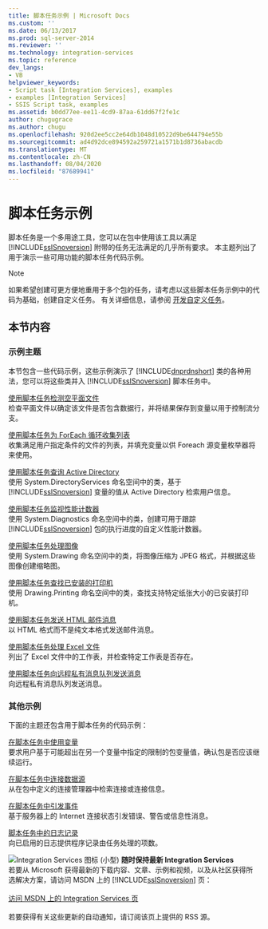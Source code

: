 ```yaml
---
title: 脚本任务示例 | Microsoft Docs
ms.custom: ''
ms.date: 06/13/2017
ms.prod: sql-server-2014
ms.reviewer: ''
ms.technology: integration-services
ms.topic: reference
dev_langs:
- VB
helpviewer_keywords:
- Script task [Integration Services], examples
- examples [Integration Services]
- SSIS Script task, examples
ms.assetid: b0dd77ee-ee11-4cd9-87aa-61dd67f2fe1c
author: chugugrace
ms.author: chugu
ms.openlocfilehash: 920d2ee5cc2e64db1048d10522d9be644794e55b
ms.sourcegitcommit: ad4d92dce894592a259721a1571b1d8736abacdb
ms.translationtype: MT
ms.contentlocale: zh-CN
ms.lasthandoff: 08/04/2020
ms.locfileid: "87689941"
---
```

# <a name="script-task-examples"></a>脚本任务示例
  脚本任务是一个多用途工具，您可以在包中使用该工具以满足 [!INCLUDE[ssISnoversion](../../includes/ssisnoversion-md.md)] 附带的任务无法满足的几乎所有要求。 本主题列出了用于演示一些可用功能的脚本任务代码示例。  
  
> [!NOTE]  
>  如果希望创建可更方便地重用于多个包的任务，请考虑以这些脚本任务示例中的代码为基础，创建自定义任务。 有关详细信息，请参阅 [开发自定义任务](../extending-packages-custom-objects/task/developing-a-custom-task.md)。  
  
## <a name="in-this-section"></a>本节内容  
  
### <a name="example-topics"></a>示例主题  
 本节包含一些代码示例，这些示例演示了 [!INCLUDE[dnprdnshort](../../includes/dnprdnshort-md.md)] 类的各种用法，您可以将这些类并入 [!INCLUDE[ssISnoversion](../../includes/ssisnoversion-md.md)] 脚本任务中。  
  
 [使用脚本任务检测空平面文件](../extending-packages-scripting-task-examples/detecting-an-empty-flat-file-with-the-script-task.md)  
 检查平面文件以确定该文件是否包含数据行，并将结果保存到变量以用于控制流分支。  
  
 [使用脚本任务为 ForEach 循环收集列表](../extending-packages-scripting-task-examples/gathering-a-list-for-the-foreach-loop-with-the-script-task.md)  
 收集满足用户指定条件的文件的列表，并填充变量以供 Foreach 源变量枚举器将来使用。  
  
 [使用脚本任务查询 Active Directory](../extending-packages-scripting-task-examples/querying-the-active-directory-with-the-script-task.md)  
 使用 System.DirectoryServices 命名空间中的类，基于 [!INCLUDE[ssISnoversion](../../includes/ssisnoversion-md.md)] 变量的值从 Active Directory 检索用户信息。  
  
 [使用脚本任务监视性能计数器](../extending-packages-scripting-task-examples/monitoring-performance-counters-with-the-script-task.md)  
 使用 System.Diagnostics 命名空间中的类，创建可用于跟踪 [!INCLUDE[ssISnoversion](../../includes/ssisnoversion-md.md)] 包的执行进度的自定义性能计数器。  
  
 [使用脚本任务处理图像](../extending-packages-scripting-task-examples/working-with-images-with-the-script-task.md)  
 使用 System.Drawing 命名空间中的类，将图像压缩为 JPEG 格式，并根据这些图像创建缩略图。  
  
 [使用脚本任务查找已安装的打印机](../extending-packages-scripting-task-examples/finding-installed-printers-with-the-script-task.md)  
 使用 Drawing.Printing 命名空间中的类，查找支持特定纸张大小的已安装打印机。  
  
 [使用脚本任务发送 HTML 邮件消息](../extending-packages-scripting-task-examples/sending-an-html-mail-message-with-the-script-task.md)  
 以 HTML 格式而不是纯文本格式发送邮件消息。  
  
 [使用脚本任务处理 Excel 文件](../extending-packages-scripting-task-examples/working-with-excel-files-with-the-script-task.md)  
 列出了 Excel 文件中的工作表，并检查特定工作表是否存在。  
  
 [使用脚本任务向远程私有消息队列发送消息](../extending-packages-scripting-task-examples/sending-to-a-remote-private-message-queue-with-the-script-task.md)  
 向远程私有消息队列发送消息。  
  
### <a name="other-examples"></a>其他示例  
 下面的主题还包含用于脚本任务的代码示例：  
  
 [在脚本任务中使用变量](../extending-packages-scripting/task/using-variables-in-the-script-task.md)  
 要求用户基于可能超出在另一个变量中指定的限制的包变量值，确认包是否应该继续运行。  
  
 [在脚本任务中连接数据源](../extending-packages-scripting/task/connecting-to-data-sources-in-the-script-task.md)  
 从在包中定义的连接管理器中检索连接或连接信息。  
  
 [在脚本任务中引发事件](../extending-packages-scripting/task/raising-events-in-the-script-task.md)  
 基于服务器上的 Internet 连接状态引发错误、警告或信息性消息。  
  
 [脚本任务中的日志记录](../extending-packages-scripting/task/logging-in-the-script-task.md)  
 向已启用的日志提供程序记录由任务处理的项数。  
  
![Integration Services 图标 (小型) ](../media/dts-16.gif "集成服务图标（小）")  **随时保持最新 Integration Services**<br /> 若要从 Microsoft 获得最新的下载内容、文章、示例和视频，以及从社区获得所选解决方案，请访问 MSDN 上的 [!INCLUDE[ssISnoversion](../../includes/ssisnoversion-md.md)] 页：<br /><br /> [访问 MSDN 上的 Integration Services 页](https://go.microsoft.com/fwlink/?LinkId=136655)<br /><br /> 若要获得有关这些更新的自动通知，请订阅该页上提供的 RSS 源。  
  
  
